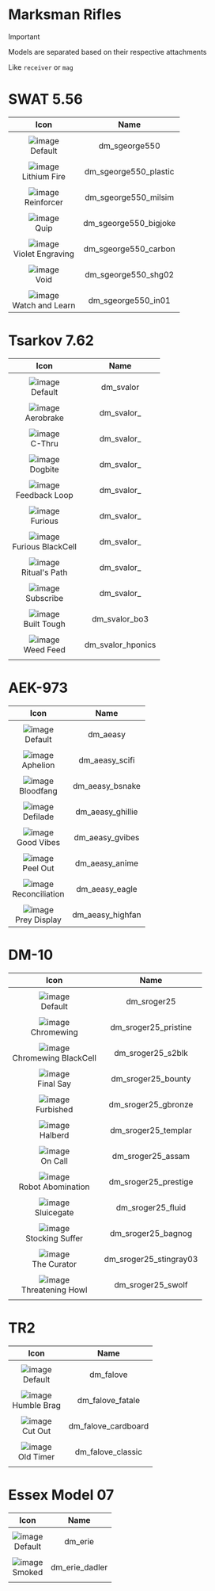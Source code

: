 # Marksman Rifles

> [!IMPORTANT]
> Models are separated based on their respective attachments
>
> Like `receiver` or `mag`



# SWAT 5.56

| Icon | Name |
| :--: | :--: | 
| | | | | 
![image](https://github.com/user-attachments/assets/2cd12ac8-175b-4626-9270-eb9b98e9ba94)<br> Default | dm_sgeorge550 | 
| | | | | 
![image](https://github.com/user-attachments/assets/b7d487f5-1894-4762-b755-0eb34324c2b7)<br> Lithium Fire | dm_sgeorge550_plastic  | 
| | | | | 
![image](https://github.com/user-attachments/assets/8d521259-e96a-43fe-a219-da853b0748f3)<br> Reinforcer | dm_sgeorge550_milsim  | 
| | | | | 
![image](https://github.com/user-attachments/assets/48d9ffee-6b39-48fb-aace-c80255454242)<br> Quip | dm_sgeorge550_bigjoke  | 
| | | | | 
![image](https://github.com/user-attachments/assets/e1d04406-6dcf-476c-af92-a7d0c622625c)<br> Violet Engraving | dm_sgeorge550_carbon  | 
| | | | | 
![image](https://github.com/user-attachments/assets/35561812-6b8b-474d-baf4-dfce35dc4ea9)<br> Void | dm_sgeorge550_shg02  | 
| | | | | 
![image](https://github.com/user-attachments/assets/5c0dfe97-c590-4718-a673-db48101ccfb8)<br> Watch and Learn | dm_sgeorge550_in01  | 


# Tsarkov 7.62

| Icon | Name |
| :--: | :--: | 
| | | | | 
![image](https://github.com/user-attachments/assets/524ab287-466b-46da-b348-6b8ee0c844ff)<br> Default | dm_svalor | 
| | | | | 
![image](https://github.com/user-attachments/assets/a47ec697-987b-4758-a6f7-51e65df11944)<br> Aerobrake | dm_svalor_  | 
| | | | | 
![image](https://github.com/user-attachments/assets/1fe3846f-b389-4671-a1dd-32b73bc7fae2)<br> C-Thru | dm_svalor_ | 
| | | | | 
![image](https://github.com/user-attachments/assets/6a09bdd6-8716-4ed4-958f-c3dbc9782346)<br> Dogbite | dm_svalor_  | 
| | | | | 
![image](https://github.com/user-attachments/assets/d8afba0a-6ca1-49d5-a61f-86094c873a29)<br> Feedback Loop | dm_svalor_  | 
| | | | | 
![image](https://github.com/user-attachments/assets/a17ea873-9dd8-40da-b651-0d876812ddf9)<br> Furious | dm_svalor_ | 
| | | | | 
![image](https://github.com/user-attachments/assets/f88c2741-46ba-4295-b805-ade36ab65d81)<br> Furious BlackCell | dm_svalor_ | 
| | | | | 
![image](https://github.com/user-attachments/assets/ee7946bf-0735-4548-9514-3bf325abcfc6)<br> Ritual's Path | dm_svalor_  | 
| | | | | 
![image](https://github.com/user-attachments/assets/2cd7ecc9-8a07-4ea9-9a52-35b47304b099)<br> Subscribe | dm_svalor_  |  
| | | | | 
![image](https://github.com/user-attachments/assets/c8325efd-823f-43ab-8652-0b3cb9955fab)<br> Built Tough | dm_svalor_bo3 | 
| | | | | 
![image](https://github.com/user-attachments/assets/0b5451a0-caa3-492d-b3e7-66e27005ac36)<br> Weed Feed | dm_svalor_hponics | 
| | | | | 



# AEK-973

| Icon | Name |
| :--: | :--: | 
| | | | | 
![image](https://github.com/user-attachments/assets/d8f12d30-e5e8-4d16-ad60-0c820e1ed310)<br> Default | dm_aeasy | 
| | | | | 
![image](https://github.com/user-attachments/assets/fada2608-eac4-4dfe-b730-cc8b80a97d61)<br> Aphelion | dm_aeasy_scifi | 
| | | | | 
![image](https://github.com/user-attachments/assets/f34962b2-cfb7-4069-aa7d-2eeb30894ad1)<br> Bloodfang | dm_aeasy_bsnake | 
| | | | | 
![image](https://github.com/user-attachments/assets/7cfd1825-c71d-4b01-b676-4f8977f004ab)<br> Defilade | dm_aeasy_ghillie | 
| | | | | 
![image](https://github.com/user-attachments/assets/c36a46b0-d935-41dd-876c-69203eed59ad)<br> Good Vibes | dm_aeasy_gvibes | 
| | | | | 
![image](https://github.com/user-attachments/assets/51ebc9e6-958c-41e3-bf83-8e518a77a8fe)<br> Peel Out | dm_aeasy_anime | 
| | | | | 
![image](https://github.com/user-attachments/assets/65b77767-479b-43e2-9a34-e50c3e340037)<br> Reconciliation | dm_aeasy_eagle | 
| | | | | 
![image](https://github.com/user-attachments/assets/20160c6e-1752-41f5-ba96-5b39ff775b4c)<br> Prey Display | dm_aeasy_highfan | 

# DM-10

| Icon | Name |
| :--: | :--: | 
| | | | | 
![image](https://github.com/user-attachments/assets/5059beda-7888-4e18-b78a-83239f23af22)<br> Default |dm_sroger25 | 
| | | | | 
![image](https://github.com/user-attachments/assets/f81023c2-b18a-486e-a6f4-25b173be49c8)<br> Chromewing | dm_sroger25_pristine | 
| | | | | 
![image](https://github.com/user-attachments/assets/c86edb5b-1363-40d2-8ced-ea7c8e6775ac)<br> Chromewing BlackCell | dm_sroger25_s2blk | 
| | | | | 
![image](https://github.com/user-attachments/assets/d00a42d9-bcac-4571-95fe-6583cd6c0d42)<br> Final Say | dm_sroger25_bounty | 
| | | | | 
![image](https://github.com/user-attachments/assets/738bd5d0-a9aa-4dfb-b74e-09a991b0cd33)<br> Furbished | dm_sroger25_gbronze | 
| | | | | 
![image](https://github.com/user-attachments/assets/0d65a3d9-3794-474f-81ec-315e451446dd)<br> Halberd | dm_sroger25_templar | 
| | | | | 
![image](https://github.com/user-attachments/assets/0fe60492-12e8-4be6-bc90-5eb1f1820055)<br> On Call | dm_sroger25_assam   | 
| | | | | 
![image](https://github.com/user-attachments/assets/f1b0c809-1bdb-47b4-a391-6c259000d3f1)<br> Robot Abomination | dm_sroger25_prestige | 
| | | | | 
![image](https://github.com/user-attachments/assets/1b57ec29-927a-4837-b519-49a4128fc71a)<br> Sluicegate |dm_sroger25_fluid | 
| | | | | 
![image](https://github.com/user-attachments/assets/37929e94-f037-4b1e-933f-0e91e0053e51)<br> Stocking Suffer | dm_sroger25_bagnog | 
| | | | | 
![image](https://github.com/user-attachments/assets/84d1f7ea-c9d8-4996-bb82-34234dfd6df1)<br> The Curator | dm_sroger25_stingray03  | 
| | | | | 
![image](https://github.com/user-attachments/assets/763c4ace-4973-4154-89ba-6687c7e60a49)<br> Threatening Howl | dm_sroger25_swolf | 
| | | | | 

# TR2

| Icon | Name |
| :--: | :--: | 
| | | | | 
![image](https://github.com/user-attachments/assets/801d3dd9-291b-4b89-a53f-8eb99d506902)<br> Default | dm_falove | 
| | | | | 
![image](https://github.com/user-attachments/assets/9387fad6-dec2-4315-ad33-85887ee208ed)<br> Humble Brag | dm_falove_fatale | 
| | | | | 
![image](https://github.com/user-attachments/assets/27a58e6d-deab-40f4-a7ec-9be5f32e2f54)<br> Cut Out | dm_falove_cardboard | 
| | | | |
![image](https://github.com/user-attachments/assets/f026c2e0-ac51-4e6e-b47f-5096211e041e)<br> Old Timer | dm_falove_classic | 
| | | | |


# Essex Model 07

| Icon | Name |
| :--: | :--: | 
| | | | | 
![image](https://github.com/user-attachments/assets/70ebe190-327b-419e-8d22-49e4e49109da)<br> Default | dm_erie | 
| | | | | 
![image](https://github.com/user-attachments/assets/70ebe190-327b-419e-8d22-49e4e49109da)<br> Smoked | dm_erie_dadler | 
| | | | | 





